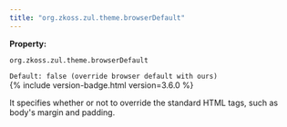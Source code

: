 ```yaml
---
title: "org.zkoss.zul.theme.browserDefault"
---
```


**Property:**

`org.zkoss.zul.theme.browserDefault `

`Default: false (override browser default with ours)`  
{% include version-badge.html version=3.6.0 %}

It specifies whether or not to override the standard HTML tags, such as
body's margin and padding.

